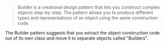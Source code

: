 > Builder is a creational design pattern that lets you construct complex objects step-by-step. The pattern allows you to produce different types and representations of an object using the same construction code.

The Builder pattern suggests that you extract the object construction code out of its own class and move it to separate objects called "Builders".

